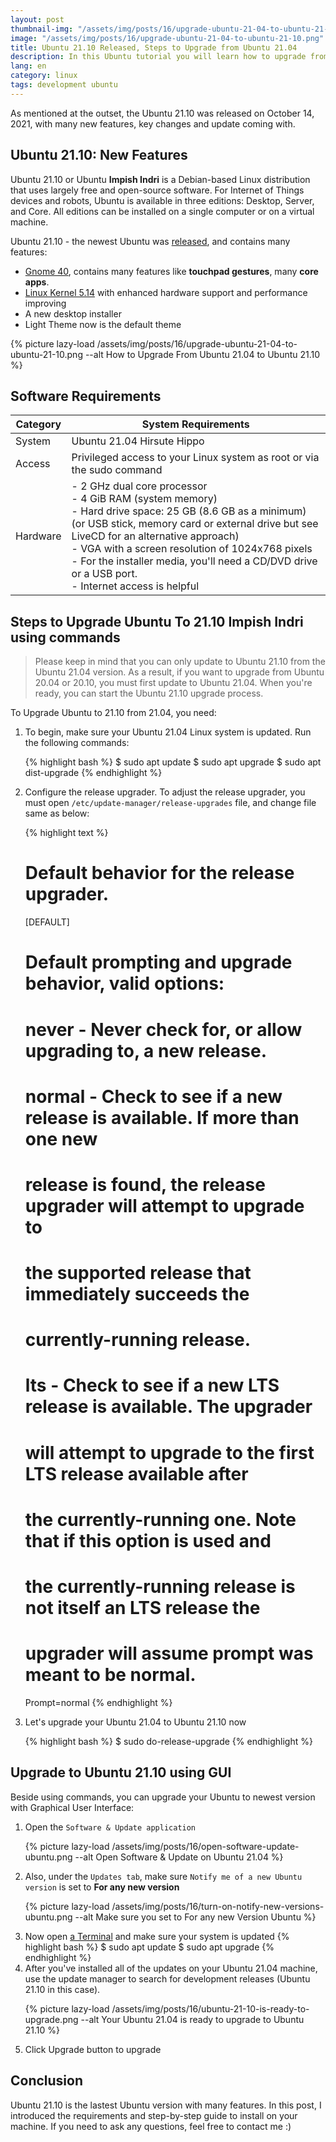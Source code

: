 ```yaml
---
layout: post
thumbnail-img: "/assets/img/posts/16/upgrade-ubuntu-21-04-to-ubuntu-21-10.png"
image: "/assets/img/posts/16/upgrade-ubuntu-21-04-to-ubuntu-21-10.png"
title: Ubuntu 21.10 Released, Steps to Upgrade from Ubuntu 21.04
description: In this Ubuntu tutorial you will learn how to upgrade from Ubuntu 21.04 to 21.10 'Impish Indri' with many features, enhancements. This step by step guide is very easy to install.
lang: en
category: linux 
tags: development ubuntu
---
```


As mentioned at the outset, the Ubuntu 21.10 was released on October 14, 2021, with many new features, key changes and update coming with.

<div id="toc-post"></div>

## Ubuntu 21.10: New Features

Ubuntu 21.10 or Ubuntu **Impish Indri** is a Debian-based Linux distribution that uses largely free and open-source software. For Internet of Things devices and robots, Ubuntu is available in three editions: Desktop, Server, and Core. All editions can be installed on a single computer or on a virtual machine.

Ubuntu 21.10 - the newest Ubuntu was [released](https://releases.ubuntu.com/21.10/), and contains many features:

* [Gnome 40](https://forty.gnome.org/), contains many features like **touchpad gestures**, many **core apps**.
* [Linux Kernel 5.14](https://www.kernel.org/) with enhanced hardware support and performance improving
* A new desktop installer
* Light Theme now is the default theme

{% picture lazy-load /assets/img/posts/16/upgrade-ubuntu-21-04-to-ubuntu-21-10.png --alt How to Upgrade From Ubuntu 21.04 to Ubuntu 21.10 %} 

## Software Requirements

| Category | System Requirements                                                    |
| -------- | ---------------------------------------------------------------------- |
| System   | Ubuntu 21.04 Hirsute Hippo                                             |
| Access   | Privileged access to your Linux system as root or via the sudo command |
| Hardware | - 2 GHz dual core processor<br/> - 4 GiB RAM (system memory)<br/> - Hard drive space: 25 GB (8.6 GB as a minimum) (or USB stick, memory card or external drive but see LiveCD for an alternative approach)<br/> - VGA with a screen resolution of 1024x768 pixels<br/> - For the installer media, you'll need a CD/DVD drive or a USB port.<br/> - Internet access is helpful |

## Steps to Upgrade Ubuntu To 21.10 Impish Indri using commands

> Please keep in mind that you can only update to Ubuntu 21.10 from the Ubuntu 21.04 version. As a result, if you want to upgrade from Ubuntu 20.04 or 20.10, you must first update to Ubuntu 21.04. When you're ready, you can start the Ubuntu 21.10 upgrade process.

To Upgrade Ubuntu to 21.10 from 21.04, you need:

<ol id="steps">

<li>
To begin, make sure your Ubuntu 21.04 Linux system is updated. Run the following commands:
 
{% highlight bash %}
$ sudo apt update
$ sudo apt upgrade
$ sudo apt dist-upgrade
{% endhighlight %}
</li>

<li>
Configure the release upgrader. To adjust the release upgrader, you must open <code>/etc/update-manager/release-upgrades</code> file, and change file same as below:
 
{% highlight text %}
# Default behavior for the release upgrader.

[DEFAULT]
# Default prompting and upgrade behavior, valid options:
#
#  never  - Never check for, or allow upgrading to, a new release.
#  normal - Check to see if a new release is available.  If more than one new
#           release is found, the release upgrader will attempt to upgrade to
#           the supported release that immediately succeeds the
#           currently-running release.
#  lts    - Check to see if a new LTS release is available.  The upgrader
#           will attempt to upgrade to the first LTS release available after
#           the currently-running one.  Note that if this option is used and
#           the currently-running release is not itself an LTS release the
#           upgrader will assume prompt was meant to be normal.
Prompt=normal
{% endhighlight %}
</li>

<li>
Let's upgrade your Ubuntu 21.04 to Ubuntu 21.10 now
 
{% highlight bash %}
$ sudo do-release-upgrade
{% endhighlight %}
</li>

</ol>

## Upgrade to Ubuntu 21.10 using GUI

Beside using commands, you can upgrade your Ubuntu to newest version with Graphical User Interface:

<ol id="steps">
<li>
Open the <code>Software & Update application</code>

{% picture lazy-load /assets/img/posts/16/open-software-update-ubuntu.png --alt Open Software & Update on Ubuntu 21.04 %} 
</li>

<li>
Also, under the <code>Updates tab</code>, make sure <code>Notify me of a new Ubuntu version</code> is set to <strong>For any new version</strong>

{% picture lazy-load /assets/img/posts/16/turn-on-notify-new-versions-ubuntu.png --alt Make sure you set to For any new Version Ubuntu %} 
</li>

<li>
Now open <a href="https://tgbao.me/install-alacritty-terminal-emulator-ubuntu/">a Terminal</a> and make sure your system is updated
{% highlight bash %}
$ sudo apt update
$ sudo apt upgrade
{% endhighlight %}
</li>

<li>
After you've installed all of the updates on your Ubuntu 21.04 machine, use the update manager to search for development releases (Ubuntu 21.10 in this case). 

{% picture lazy-load /assets/img/posts/16/ubuntu-21-10-is-ready-to-upgrade.png --alt Your Ubuntu 21.04 is ready to upgrade to Ubuntu 21.10 %} 
</li>

<li>
Click Upgrade button to upgrade
</li>
</ol>

## Conclusion

Ubuntu 21.10 is the lastest Ubuntu version with many features. In this post, I introduced the requirements and step-by-step guide to install on your machine. If you need to ask any questions, feel free to contact me :)